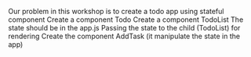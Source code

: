 Our problem in this workshop is to create a todo app using stateful component
Create a component Todo 
Create a component TodoList
The state should be in the app.js
Passing the state to the child (TodoList) for rendering
Create the component AddTask (it manipulate the state in the app)
